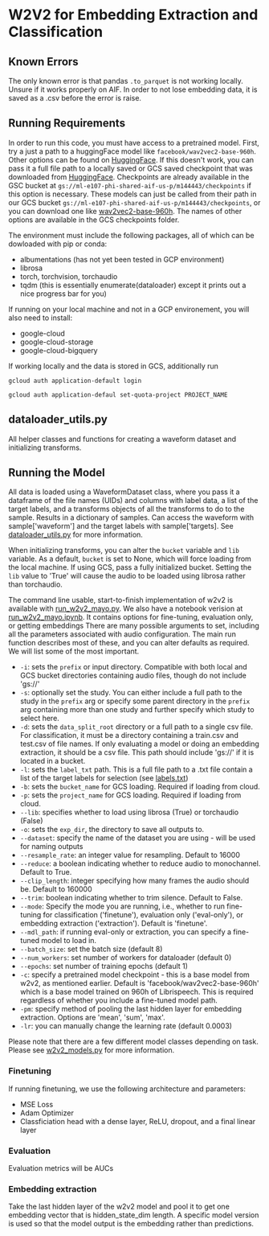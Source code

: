 # W2V2 for Embedding Extraction and Classification

## Known Errors
The only known error is that pandas `.to_parquet` is not working locally. Unsure if it works properly on AIF. In order to not lose embedding data, it is saved as a .csv before the error is raise. 

## Running Requirements
In order to run this code, you must have access to a pretrained model. First, try a just a path to a huggingFace model like `facebook/wav2vec2-base-960h`. Other options can be found on [HuggingFace](https://huggingface.co/models). If this doesn't work, you can pass it a full file path to a locally saved or GCS saved checkpoint that was downloaded from [HuggingFace](https://huggingface.co/models). Checkpoints are already available in the GSC bucket at `gs://ml-e107-phi-shared-aif-us-p/m144443/checkpoints` if this option is necessary. 
These models can just be called from their path in our GCS bucket `gs://ml-e107-phi-shared-aif-us-p/m144443/checkpoints`, or you can download one like [wav2vec2-base-960h](https://huggingface.co/facebook/wav2vec2-base-960h). The names of other options are available in the GCS checkpoints folder.

The environment must include the following packages, all of which can be dowloaded with pip or conda:
* albumentations (has not yet been tested in GCP environment)
* librosa
* torch, torchvision, torchaudio
* tqdm (this is essentially enumerate(dataloader) except it prints out a nice progress bar for you)

If running on your local machine and not in a GCP environement, you will also need to install:
* google-cloud
* google-cloud-storage
* google-cloud-bigquery 

If working locally and the data is stored in GCS, additionally run

```gcloud auth application-default login```

```gcloud auth application-defaul set-quota-project PROJECT_NAME```

## dataloader_utils.py
All helper classes and functions for creating a waveform dataset and initializing transforms. 

## Running the Model
All data is loaded using a WaveformDataset class, where you pass it a dataframe of the file names (UIDs) and columns with label data, a list of the target labels, and a transforms objects of all the transforms to do to the sample. Results in a dictionary of samples. Can access the waveform with sample['waveform'] and the target labels with sample['targets]. See [dataloader_utils.py](https://github.com/dwiepert/mayo-w2v2/blob/main/src/utilities/dataloader_utils.py) for more information.

When initializing transforms, you can alter the  `bucket` variable and `lib` variable. As a default, `bucket` is set to None, which will force loading from the local machine. If using GCS, pass a fully initialized bucket. Setting the `lib` value to 'True' will cause the audio to be loaded using librosa rather than torchaudio. 

The command line usable, start-to-finish implementation of w2v2 is available with [run_w2v2_mayo.py](https://github.com/dwiepert/mayo-w2v2/blob/main/src/run_w2v2_mayo.py). We also have a notebook verision at [run_w2v2_mayo.ipynb](https://github.com/dwiepert/mayo-w2v2/blob/main/src/run_w2v2_mayo.ipynb). It contains options for fine-tuning, evaluation only, or getting embeddings
There are many possible arguments to set, including all the parameters associated with audio configuration. The main run function describes most of these, and you can alter defaults as required. We will list some of the most important.

* `-i`: sets the `prefix` or input directory. Compatible with both local and GCS bucket directories containing audio files, though do not include 'gs://'
* `-s`: optionally set the study. You can either include a full path to the study in the `prefix` arg or specify some parent directory in the `prefix` arg containing more than one study and further specify which study to select here.
* `-d`: sets the `data_split_root` directory or a full path to a single csv file. For classification, it must be  a directory containing a train.csv and test.csv of file names. If only evaluating a model or doing an embedding extraction, it should be a csv file. This path should include 'gs://' if it is located in a bucket. 
* `-l`: sets the `label_txt` path. This is a full file path to a .txt file contain a list of the target labels for selection (see [labels.txt](https://github.com/dwiepert/mayo-ssast/blob/main/src/labels.txt))
* `-b`: sets the `bucket_name` for GCS loading. Required if loading from cloud.
* `-p`: sets the `project_name` for GCS loading. Required if loading from cloud. 
* `--lib`: specifies whether to load using librosa (True) or torchaudio (False)
* `-o`: sets the `exp_dir`, the directory to save all outputs to. 
* `--dataset`: specify the name of the dataset you are using - will be used for naming outputs
* `--resample_rate`: an integer value for resampling. Default to 16000
* `--reduce`: a boolean indicating whether to reduce audio to monochannel. Default to True.
* `--clip_length`: integer specifying how many frames the audio should be. Default to 160000
* `--trim`: boolean indicating whether to trim silence. Default to False.
* `--mode`: Specify the mode you are running, i.e., whether to run fine-tuning for classification ('finetune'), evaluation only ('eval-only'), or embedding extraction ('extraction'). Default is 'finetune'.
* `--mdl_path`: if running eval-only or extraction, you can specify a fine-tuned model to load in.
* `--batch_size`: set the batch size (default 8)
* `--num_workers`: set number of workers for dataloader (default 0)
* `--epochs`: set number of training epochs (default 1)
* `-c`: specify a pretrained model checkpoint - this is a base model from w2v2, as mentioned earlier. Default is 'facebook/wav2vec2-base-960h' which is a base model trained on 960h of Librispeech. This is required regardless of whether you include a fine-tuned model path. 
* `-pm`: specify method of pooling the last hidden layer for embedding extraction. Options are 'mean', 'sum', 'max'.
* `-lr`: you can manually change the learning rate (default 0.0003)

Please note that there are a few different model classes depending on task. Please see [w2v2_models.py](https://github.com/dwiepert/mayo-w2v2/blob/main/src/models/w2v2_models.py) for more information.

### Finetuning
If running finetuning, we use the following architecture and parameters:
* MSE Loss
* Adam Optimizer
* Classficiation head with a dense layer, ReLU, dropout, and a final linear layer

### Evaluation
Evaluation metrics will be AUCs

### Embedding extraction
Take the last hidden layer of the w2v2 model and pool it to get one embedding vector that is hidden_state_dim length. A specific model version is used so that the model output is the embedding rather than predictions. 







